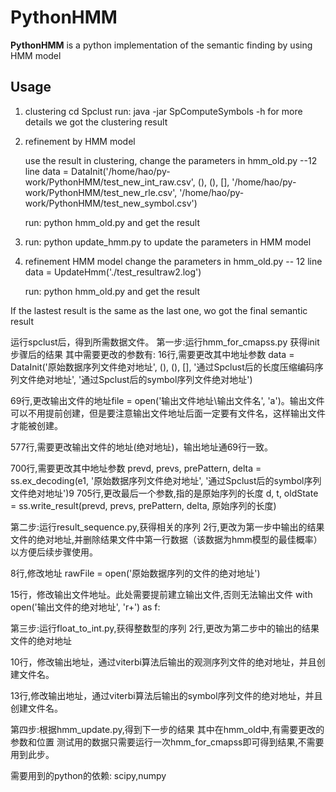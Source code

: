 # PythonHMM

**PythonHMM** is a python implementation of the semantic finding by using HMM model

## Usage

1. clustering
    cd Spclust
    run: java -jar SpComputeSymbols -h for more details
    we got the clustering result

2. refinement by HMM model

    use the result in clustering, change the parameters in hmm_old.py --12 line
    data = DataInit('/home/hao/py-work/PythonHMM/test_new_int_raw.csv', (), (), [], '/home/hao/py-work/PythonHMM/test_new_rle.csv', '/home/hao/py-work/PythonHMM/test_new_symbol.csv')

    run: python hmm_old.py and get the result

3. run: python update_hmm.py to update the parameters in HMM model

4. refinement HMM model
    change the parameters in hmm_old.py -- 12 line
    data = UpdateHmm('./test_resultraw2.log')

    run: python hmm_old.py and get the result

If the lastest result is the same as the last one, wo got the final semantic result 

运行spclust后，得到所需数据文件。
第一步:运行hmm_for_cmapss.py 获得init步骤后的结果
其中需要更改的参数有:
16行,需要更改其中地址参数
data = DataInit('原始数据序列文件绝对地址', (), (), [], '通过Spclust后的长度压缩编码序列文件绝对地址', '通过Spclust后的symbol序列文件绝对地址')

69行,更改输出文件的地址file = open('输出文件地址\输出文件名', 'a')。输出文件可以不用提前创建，但是要注意输出文件地址后面一定要有文件名，这样输出文件才能被创建。

577行,需要更改输出文件的地址(绝对地址)，输出地址通69行一致。

700行,需要更改其中地址参数
prevd, prevs, prePattern, delta = ss.ex_decoding(e1, '原始数据序列文件绝对地址', '通过Spclust后的symbol序列文件绝对地址')9
705行,更改最后一个参数,指的是原始序列的长度
d, t, oldState = ss.write_result(prevd, prevs, prePattern, delta, 原始序列的长度)


第二步:运行result_sequence.py,获得相关的序列
2行,更改为第一步中输出的结果文件的绝对地址,并删除结果文件中第一行数据（该数据为hmm模型的最佳概率）以方便后续步骤使用。

8行,修改地址	
rawFile = open('原始数据序列的文件的绝对地址')

15行，修改输出文件地址。此处需要提前建立输出文件,否则无法输出文件
	with open('输出文件的绝对地址', 'r+') as f:


第三步:运行float_to_int.py,获得整数型的序列
2行,更改为第二步中的输出的结果文件的绝对地址

10行，修改输出地址，通过viterbi算法后输出的观测序列文件的绝对地址，并且创建文件名。

13行,修改输出地址，通过viterbi算法后输出的symbol序列文件的绝对地址，并且创建文件名。

第四步:根据hmm_update.py,得到下一步的结果
其中在hmm_old中,有需要更改的参数和位置
测试用的数据只需要运行一次hmm_for_cmapss即可得到结果,不需要用到此步。


需要用到的python的依赖:
scipy,numpy

